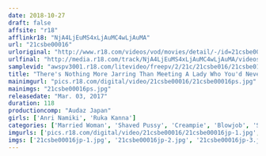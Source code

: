 ```yaml
---
date: 2018-10-27
draft: false
affsite: "r18"
afflinkr18: "NjA4LjEuMS4xLjAuMC4wLjAuMA"
url: "21csbe00016"
urloriginal: "http://www.r18.com/videos/vod/movies/detail/-/id=21csbe00016"
urlfinal: "http://media.r18.com/track/NjA4LjEuMS4xLjAuMC4wLjAuMA/videos/vod/movies/detail/-/id=21csbe00016"
samplevid: "awspv3001.r18.com/litevideo/freepv/2/21c/21csbe016/21csbe016_dmb_w.mp4"
title: "There's Nothing More Jarring Than Meeting A Lady Who You'd Never Suspect Of Being An Abnormal Housewife Luca And Anri"
mainimgurl: "pics.r18.com/digital/video/21csbe00016/21csbe00016ps.jpg"
mainimgs: "21csbe00016ps.jpg"
releasedate: "Mar. 03, 2017"
duration: 118
productioncomp: "Audaz Japan"
girls: ['Anri Namiki', 'Ruka Kanna']
categories: ['Married Woman', 'Shaved Pussy', 'Creampie', 'Blowjob', 'Squirting', 'Hi-Def']
imgurls: ['pics.r18.com/digital/video/21csbe00016/21csbe00016jp-1.jpg', 'pics.r18.com/digital/video/21csbe00016/21csbe00016jp-2.jpg', 'pics.r18.com/digital/video/21csbe00016/21csbe00016jp-3.jpg', 'pics.r18.com/digital/video/21csbe00016/21csbe00016jp-4.jpg', 'pics.r18.com/digital/video/21csbe00016/21csbe00016jp-5.jpg', 'pics.r18.com/digital/video/21csbe00016/21csbe00016jp-6.jpg', 'pics.r18.com/digital/video/21csbe00016/21csbe00016jp-7.jpg', 'pics.r18.com/digital/video/21csbe00016/21csbe00016jp-8.jpg', 'pics.r18.com/digital/video/21csbe00016/21csbe00016jp-9.jpg', 'pics.r18.com/digital/video/21csbe00016/21csbe00016jp-10.jpg', 'pics.r18.com/digital/video/21csbe00016/21csbe00016jp-11.jpg', 'pics.r18.com/digital/video/21csbe00016/21csbe00016jp-12.jpg', 'pics.r18.com/digital/video/21csbe00016/21csbe00016jp-13.jpg', 'pics.r18.com/digital/video/21csbe00016/21csbe00016jp-14.jpg', 'pics.r18.com/digital/video/21csbe00016/21csbe00016jp-15.jpg', 'pics.r18.com/digital/video/21csbe00016/21csbe00016jp-16.jpg', 'pics.r18.com/digital/video/21csbe00016/21csbe00016jp-17.jpg', 'pics.r18.com/digital/video/21csbe00016/21csbe00016jp-18.jpg', 'pics.r18.com/digital/video/21csbe00016/21csbe00016jp-19.jpg', 'pics.r18.com/digital/video/21csbe00016/21csbe00016jp-20.jpg']
imgs: ['21csbe00016jp-1.jpg', '21csbe00016jp-2.jpg', '21csbe00016jp-3.jpg', '21csbe00016jp-4.jpg', '21csbe00016jp-5.jpg', '21csbe00016jp-6.jpg', '21csbe00016jp-7.jpg', '21csbe00016jp-8.jpg', '21csbe00016jp-9.jpg', '21csbe00016jp-10.jpg', '21csbe00016jp-11.jpg', '21csbe00016jp-12.jpg', '21csbe00016jp-13.jpg', '21csbe00016jp-14.jpg', '21csbe00016jp-15.jpg', '21csbe00016jp-16.jpg', '21csbe00016jp-17.jpg', '21csbe00016jp-18.jpg', '21csbe00016jp-19.jpg', '21csbe00016jp-20.jpg']
---
```

